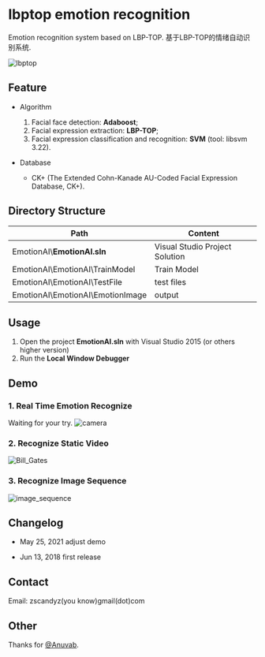 # lbptop emotion recognition
Emotion recognition system based on LBP-TOP. 基于LBP-TOP的情绪自动识别系统.

![lbptop](picture/lbptop_main_window.PNG)

## Feature

* Algorithm

  1. Facial face detection: **Adaboost**;
  2. Facial expression extraction: **LBP-TOP**;
  3. Facial expression classification and recognition: **SVM** (tool: libsvm 3.22).

* Database

  * CK+ (The Extended Cohn-Kanade AU-Coded Facial Expression Database, CK+).

## Directory Structure

| Path                             | Content                        |
| -------------------------------- | ------------------------------ |
| EmotionAI\\**EmotionAI.sln**     | Visual Studio Project Solution |
| EmotionAI\EmotionAI\TrainModel   | Train Model                    |
| EmotionAI\EmotionAI\TestFile     | test files                     |
| EmotionAI\EmotionAI\EmotionImage | output                         |

## Usage

1. Open the project **EmotionAI.sln** with Visual Studio 2015 (or others higher version)
2. Run the **Local Window Debugger**

## Demo

### 1. Real Time Emotion Recognize

Waiting for your try. ![camera](picture/camera.png)

### 2. Recognize Static Video

![Bill_Gates](picture/Bill_Gates.gif)

### 3. Recognize Image Sequence

![image_sequence](picture/image_sequence.gif)

## Changelog

* May 25, 2021 adjust demo 

* Jun 13, 2018 first release

## Contact

Email: zscandyz(you know)gmail(dot)com

## Other

Thanks for [@Anuvab](https://github.com/dbarshan/Anuvab).

